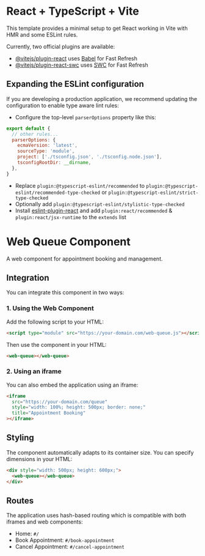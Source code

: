# React + TypeScript + Vite

This template provides a minimal setup to get React working in Vite with HMR and some ESLint rules.

Currently, two official plugins are available:

- [@vitejs/plugin-react](https://github.com/vitejs/vite-plugin-react/blob/main/packages/plugin-react/README.md) uses [Babel](https://babeljs.io/) for Fast Refresh
- [@vitejs/plugin-react-swc](https://github.com/vitejs/vite-plugin-react-swc) uses [SWC](https://swc.rs/) for Fast Refresh

## Expanding the ESLint configuration

If you are developing a production application, we recommend updating the configuration to enable type aware lint rules:

- Configure the top-level `parserOptions` property like this:

```js
export default {
  // other rules...
  parserOptions: {
    ecmaVersion: 'latest',
    sourceType: 'module',
    project: ['./tsconfig.json', './tsconfig.node.json'],
    tsconfigRootDir: __dirname,
  },
}
```

- Replace `plugin:@typescript-eslint/recommended` to `plugin:@typescript-eslint/recommended-type-checked` or `plugin:@typescript-eslint/strict-type-checked`
- Optionally add `plugin:@typescript-eslint/stylistic-type-checked`
- Install [eslint-plugin-react](https://github.com/jsx-eslint/eslint-plugin-react) and add `plugin:react/recommended` & `plugin:react/jsx-runtime` to the `extends` list

# Web Queue Component

A web component for appointment booking and management.

## Integration

You can integrate this component in two ways:

### 1. Using the Web Component

Add the following script to your HTML:

```html
<script type="module" src="https://your-domain.com/web-queue.js"></script>
```

Then use the component in your HTML:

```html
<web-queue></web-queue>
```

### 2. Using an iframe

You can also embed the application using an iframe:

```html
<iframe 
  src="https://your-domain.com/queue" 
  style="width: 100%; height: 500px; border: none;"
  title="Appointment Booking"
></iframe>
```

## Styling

The component automatically adapts to its container size. You can specify dimensions in your HTML:

```html
<div style="width: 500px; height: 600px;">
  <web-queue></web-queue>
</div>
```

## Routes

The application uses hash-based routing which is compatible with both iframes and web components:

- Home: `#/`
- Book Appointment: `#/book-appointment`
- Cancel Appointment: `#/cancel-appointment`
